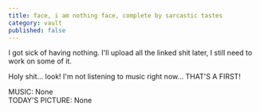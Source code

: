 ```yaml
---
title: face, i am nothing face, complete by sarcastic tastes
category: vault
published: false
---
```


I got sick of having nothing. I'll upload all the linked shit later, I still
need to work on some of it.

Holy shit... look! I'm not listening to music right now... THAT'S A FIRST!

MUSIC: None  
TODAY'S PICTURE: None
